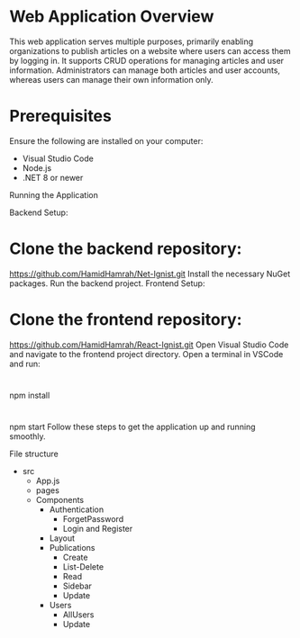 # Web Application Overview
This web application serves multiple purposes, primarily enabling organizations to publish articles on a website where users can access them by logging in. It supports CRUD operations for managing articles and user information. Administrators can manage both articles and user accounts, whereas users can manage their own information only.

# Prerequisites
  Ensure the following are installed on your computer:
  * Visual Studio Code
  * Node.js
  * .NET 8 or newer

Running the Application

Backend Setup:

# Clone the backend repository:

  https://github.com/HamidHamrah/Net-Ignist.git
Install the necessary NuGet packages.
Run the backend project.
Frontend Setup:

# Clone the frontend repository:
  https://github.com/HamidHamrah/React-Ignist.git
Open Visual Studio Code and navigate to the frontend project directory.
Open a terminal in VSCode and run:
# 
  npm install
# 
  npm start
Follow these steps to get the application up and running smoothly.

File structure
- src
  - App.js
  - pages
  - Components
    - Authentication
      - ForgetPassword
      - Login and Register
    - Layout
    - Publications
      - Create
      - List-Delete
      - Read
      - Sidebar
      - Update
    - Users
      - AllUsers
      - Update
